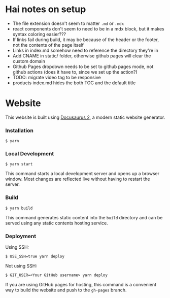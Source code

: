# Hai notes on setup

- The file extension doesn't seem to matter `.md` or `.mdx`
- react components don't seem to need to be in a mdx block, but it makes syntax coloring easier???
- If links fail during build, it may be because of the header or the footer, not the contents of the page itself
- Links in index.md somehow need to reference the directory they're in
- Add CNAME in static/ folder, otherwise github pages will clear the custom domain
- Github Pages dropdown needs to be set to github pages mode, not github actions (does it have to, since we set up the action?)
- TODO: migrate video tag to be responsive
- products index.md hides the both TOC and the default title

# Website

This website is built using [Docusaurus 2](https://docusaurus.io/), a modern static website generator.

### Installation

```
$ yarn
```

### Local Development

```
$ yarn start
```

This command starts a local development server and opens up a browser window. Most changes are reflected live without having to restart the server.

### Build

```
$ yarn build
```

This command generates static content into the `build` directory and can be served using any static contents hosting service.

### Deployment

Using SSH:

```
$ USE_SSH=true yarn deploy
```

Not using SSH:

```
$ GIT_USER=<Your GitHub username> yarn deploy
```

If you are using GitHub pages for hosting, this command is a convenient way to build the website and push to the `gh-pages` branch.
